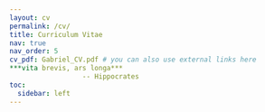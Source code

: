 ```yaml
---
layout: cv
permalink: /cv/
title: Curriculum Vitae
nav: true
nav_order: 5
cv_pdf: Gabriel_CV.pdf # you can also use external links here
***vita brevis, ars longa***
                  -- Hippocrates 
toc:
  sidebar: left
---
```

